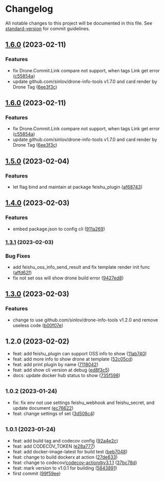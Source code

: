 # Changelog

All notable changes to this project will be documented in this file. See [standard-version](https://github.com/conventional-changelog/standard-version) for commit guidelines.

## [1.6.0](https://github.com/sinlov/drone-feishu-group-robot/compare/v1.5.0...v1.6.0) (2023-02-11)


### Features

* fix Drone.Commit.Link compare not support, when tags Link get error ([c55854a](https://github.com/sinlov/drone-feishu-group-robot/commit/c55854acf74887699b754ff51ef8859937665087))
* update github.com/sinlov/drone-info-tools v1.7.0 and card render by Drone Tag ([6ee3f3c](https://github.com/sinlov/drone-feishu-group-robot/commit/6ee3f3cf01459e68aa97ece2358aed0973d2ff96))

## [1.6.0](https://github.com/sinlov/drone-feishu-group-robot/compare/v1.5.0...v1.6.0) (2023-02-11)


### Features

* fix Drone.Commit.Link compare not support, when tags Link get error ([c55854a](https://github.com/sinlov/drone-feishu-group-robot/commit/c55854acf74887699b754ff51ef8859937665087))
* update github.com/sinlov/drone-info-tools v1.7.0 and card render by Drone Tag ([6ee3f3c](https://github.com/sinlov/drone-feishu-group-robot/commit/6ee3f3cf01459e68aa97ece2358aed0973d2ff96))

## [1.5.0](https://github.com/sinlov/drone-feishu-group-robot/compare/v1.4.0...v1.5.0) (2023-02-04)


### Features

* let flag bind and maintain at package feishu_plugin ([af68743](https://github.com/sinlov/drone-feishu-group-robot/commit/af687439627de513eb54750241252aa0de0d8b8c))

## [1.4.0](https://github.com/sinlov/drone-feishu-group-robot/compare/v1.3.1...v1.4.0) (2023-02-03)


### Features

* embed package.json to config cli ([911a269](https://github.com/sinlov/drone-feishu-group-robot/commit/911a26938ce2e81aae62e90d59523e9bb5e5e232))

### [1.3.1](https://github.com/sinlov/drone-feishu-group-robot/compare/v1.3.0...v1.3.1) (2023-02-03)


### Bug Fixes

* add feishu_oss_info_send_result and fix template render init func ([affd62f](https://github.com/sinlov/drone-feishu-group-robot/commit/affd62f18aae34fb7d4b6ea3c7715de043847f1c))
* fix not set oss will show drone build error ([9427ed8](https://github.com/sinlov/drone-feishu-group-robot/commit/9427ed8b45a4f67df5da87cee8caa72763538b7b))

## [1.3.0](https://github.com/sinlov/drone-feishu-group-robot/compare/v1.2.0...v1.3.0) (2023-02-03)


### Features

* change to use github.com/sinlov/drone-info-tools v1.2.0 and remove useless code ([b00f07e](https://github.com/sinlov/drone-feishu-group-robot/commit/b00f07e93d2f484a0bbac666185ca2af6f9ec465))

## 1.2.0 (2023-02-02)

* feat: add feishu_plugin can support OSS info to show ([11ab740](https://github.com/sinlov/drone-feishu-group-robot/commit/11ab740))
* feat: add more info to show drone at template ([52c05cd](https://github.com/sinlov/drone-feishu-group-robot/commit/52c05cd))
* feat: add print plugin by name ([7118042](https://github.com/sinlov/drone-feishu-group-robot/commit/7118042))
* feat: add show cli version at debug ([ed8f3c5](https://github.com/sinlov/drone-feishu-group-robot/commit/ed8f3c5))
* docs: update docker hub status to show ([735f598](https://github.com/sinlov/drone-feishu-group-robot/commit/735f598))

## <small>1.0.2 (2023-01-24)</small>

* fix: fix env not use settings feishu_webhook and feishu_secret, and update document ([ec76622](https://github.com/sinlov/drone-feishu-group-robot/commit/ec76622))
* feat: change settings of set ([3d508c4](https://github.com/sinlov/drone-feishu-group-robot/commit/3d508c4))



## <small>1.0.1 (2023-01-24)</small>

* feat: add build tag and codecov config ([92a4e2c](https://github.com/sinlov/drone-feishu-group-robot/commit/92a4e2c))
* feat: add CODECOV_TOKEN ([e28a777](https://github.com/sinlov/drone-feishu-group-robot/commit/e28a777))
* feat: add docker-image-latest for build test ([beb7048](https://github.com/sinlov/drone-feishu-group-robot/commit/beb7048))
* feat: change to build dockerx at action ([27de633](https://github.com/sinlov/drone-feishu-group-robot/commit/27de633))
* feat: change to codecov/codecov-action@v3.1.1 ([37bc78d](https://github.com/sinlov/drone-feishu-group-robot/commit/37bc78d))
* feat: mark version to v1.0.1 for building ([5843891](https://github.com/sinlov/drone-feishu-group-robot/commit/5843891))
* first commit ([99f59ee](https://github.com/sinlov/drone-feishu-group-robot/commit/99f59ee))
